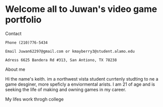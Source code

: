 # Welcome all to Juwan's video game portfolio

Contact

    Phone (210)776-5434
    
    Email Juwan62297@gmail.com or kmayberry3@student.alamo.edu
    
    Adress 6625 Bandera Rd #313, San Antiono, TX 78238


About me

 Hi the name's keith. im a northwest vista student currtenly studting to ne a game desginer, more speficly a enviormental arists.
I am 21 of age and is seeking the life of making and owning games in my career.

My lifes work throgh college
